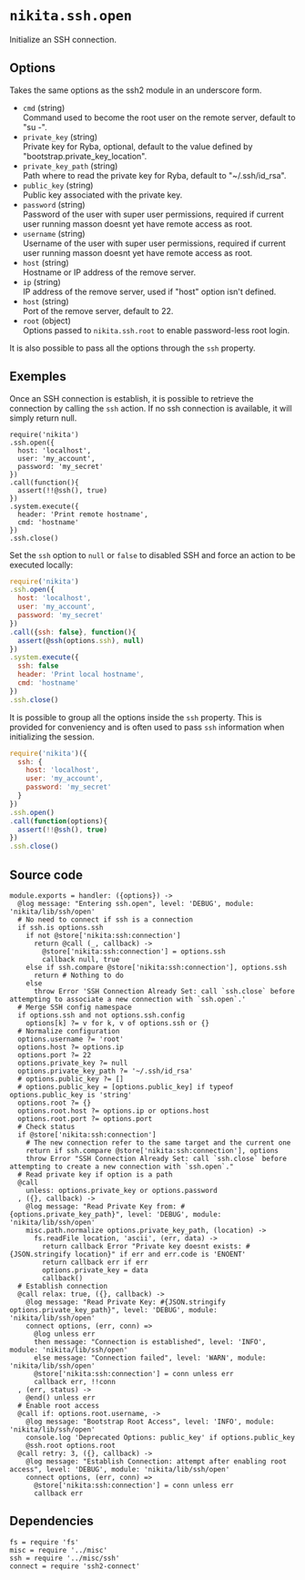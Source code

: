 
# `nikita.ssh.open`

Initialize an SSH connection.

## Options

Takes the same options as the ssh2 module in an underscore form.

* `cmd` (string)   
  Command used to become the root user on the remote server, default to "su -".   
* `private_key` (string)   
  Private key for Ryba, optional, default to the value defined by
  "bootstrap.private_key_location".   
* `private_key_path` (string)   
  Path where to read the private key for Ryba, default to "~/.ssh/id_rsa".   
* `public_key` (string)   
  Public key associated with the private key.   
* `password` (string)   
  Password of the user with super user permissions, required if current user 
  running masson doesnt yet have remote access as root.   
* `username` (string)   
  Username of the user with super user permissions, required if current user 
  running masson doesnt yet have remote access as root.  
* `host` (string)   
  Hostname or IP address of the remove server.   
* `ip` (string)   
  IP address of the remove server, used if "host" option isn't defined.   
* `host` (string)   
  Port of the remove server, default to 22.   
* `root` (object)    
  Options passed to `nikita.ssh.root` to enable password-less root login.   

It is also possible to pass all the options through the `ssh` property.

## Exemples

Once an SSH connection is establish, it is possible to retrieve the connection
by calling the `ssh` action. If no ssh connection is available, it will
simply return null.

```
require('nikita')
.ssh.open({
  host: 'localhost',
  user: 'my_account',
  password: 'my_secret'
})
.call(function(){
  assert(!!@ssh(), true)
})
.system.execute({
  header: 'Print remote hostname',
  cmd: 'hostname'
})
.ssh.close()
```

Set the `ssh` option to `null` or `false` to disabled SSH and force an action to be executed 
locally:

```js
require('nikita')
.ssh.open({
  host: 'localhost',
  user: 'my_account',
  password: 'my_secret'
})
.call({ssh: false}, function(){
  assert(@ssh(options.ssh), null)
})
.system.execute({
  ssh: false
  header: 'Print local hostname',
  cmd: 'hostname'
})
.ssh.close()
```

It is possible to group all the options inside the `ssh` property. This is
provided for conveniency and is often used to pass `ssh` information when
initializing the session.

```js
require('nikita')({
  ssh: {
    host: 'localhost',
    user: 'my_account',
    password: 'my_secret'
  }
})
.ssh.open()
.call(function(options){
  assert(!!@ssh(), true)
})
.ssh.close()
```

## Source code

    module.exports = handler: ({options}) ->
      @log message: "Entering ssh.open", level: 'DEBUG', module: 'nikita/lib/ssh/open'
      # No need to connect if ssh is a connection
      if ssh.is options.ssh
        if not @store['nikita:ssh:connection']
          return @call (_, callback) ->
            @store['nikita:ssh:connection'] = options.ssh
            callback null, true
        else if ssh.compare @store['nikita:ssh:connection'], options.ssh
          return # Nothing to do
        else
          throw Error 'SSH Connection Already Set: call `ssh.close` before attempting to associate a new connection with `ssh.open`.'
      # Merge SSH config namespace
      if options.ssh and not options.ssh.config
        options[k] ?= v for k, v of options.ssh or {}
      # Normalize configuration
      options.username ?= 'root'
      options.host ?= options.ip
      options.port ?= 22
      options.private_key ?= null
      options.private_key_path ?= '~/.ssh/id_rsa'
      # options.public_key ?= []
      # options.public_key = [options.public_key] if typeof options.public_key is 'string'
      options.root ?= {}
      options.root.host ?= options.ip or options.host
      options.root.port ?= options.port
      # Check status
      if @store['nikita:ssh:connection']
        # The new connection refer to the same target and the current one
        return if ssh.compare @store['nikita:ssh:connection'], options
        throw Error "SSH Connection Already Set: call `ssh.close` before attempting to create a new connection with `ssh.open`."
      # Read private key if option is a path
      @call
        unless: options.private_key or options.password
      , ({}, callback) ->
        @log message: "Read Private Key from: #{options.private_key_path}", level: 'DEBUG', module: 'nikita/lib/ssh/open'
        misc.path.normalize options.private_key_path, (location) ->
          fs.readFile location, 'ascii', (err, data) ->
            return callback Error "Private key doesnt exists: #{JSON.stringify location}" if err and err.code is 'ENOENT'
            return callback err if err
            options.private_key = data
            callback()
      # Establish connection
      @call relax: true, ({}, callback) ->
        @log message: "Read Private Key: #{JSON.stringify options.private_key_path}", level: 'DEBUG', module: 'nikita/lib/ssh/open'
        connect options, (err, conn) =>
          @log unless err
          then message: "Connection is established", level: 'INFO', module: 'nikita/lib/ssh/open'
          else message: "Connection failed", level: 'WARN', module: 'nikita/lib/ssh/open'
          @store['nikita:ssh:connection'] = conn unless err
          callback err, !!conn
      , (err, status) ->
        @end() unless err
      # Enable root access
      @call if: options.root.username, ->
        @log message: "Bootstrap Root Access", level: 'INFO', module: 'nikita/lib/ssh/open'
        console.log 'Deprecated Options: public_key' if options.public_key
        @ssh.root options.root
      @call retry: 3, ({}, callback) ->
        @log message: "Establish Connection: attempt after enabling root access", level: 'DEBUG', module: 'nikita/lib/ssh/open'
        connect options, (err, conn) =>
          @store['nikita:ssh:connection'] = conn unless err
          callback err

## Dependencies

    fs = require 'fs'
    misc = require '../misc'
    ssh = require '../misc/ssh'
    connect = require 'ssh2-connect'
